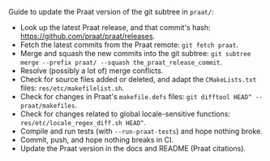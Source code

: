Guide to update the Praat version of the git subtree in `praat/`:
- Look up the latest Praat release, and that commit's hash: https://github.com/praat/praat/releases.
- Fetch the latest commits from the Praat remote: `git fetch praat`.
- Merge and squash the new commits into the git subtree: `git subtree merge --prefix praat/ --squash the_praat_release_commit`.
- Resolve (possibly a lot of) merge conflicts.
- Check for source files added or deleted, and adapt the `CMakeLists.txt` files: `res/etc/makefilelist.sh`.
- Check for changes in Praat's `makefile.defs` files: `git difftool HEAD^ -- praat/makefiles`.
- Check for changes related to global locale-sensitive functions: `res/etc/locale_regex_diff.sh HEAD^`.
- Compile and run tests (with `--run-praat-tests`) and hope nothing broke.
- Commit, push, and hope nothing breaks in CI.
- Update the Praat version in the docs and README (Praat citations).

